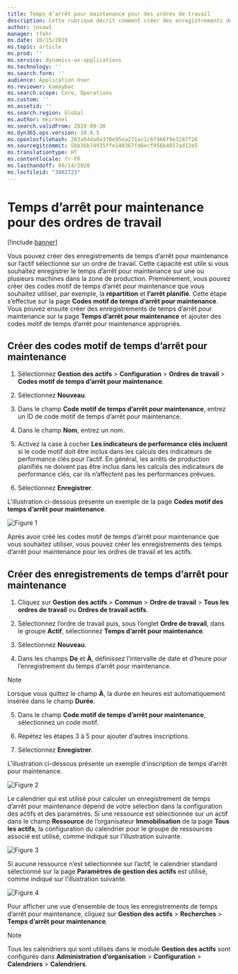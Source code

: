 ```yaml
---
title: Temps d’arrêt pour maintenance pour des ordres de travail
description: Cette rubrique décrit comment créer des enregistrements de temps d’arrêt pour maintenance sur l’actif sélectionné sur un ordre de travail.
author: josaw1
manager: tfehr
ms.date: 10/15/2019
ms.topic: article
ms.prod: ''
ms.service: dynamics-ax-applications
ms.technology: ''
ms.search.form: ''
audience: Application User
ms.reviewer: kamaybac
ms.search.scope: Core, Operations
ms.custom: ''
ms.assetid: ''
ms.search.region: Global
ms.author: mkirknel
ms.search.validFrom: 2019-09-30
ms.dyn365.ops.version: 10.0.5
ms.openlocfilehash: 263a044a0a378e95ea271ac1c6f468f9e3287f26
ms.sourcegitcommit: 5bb36b74935ffe140367fd6ecf956b4857ad12e5
ms.translationtype: HT
ms.contentlocale: fr-FR
ms.lasthandoff: 09/14/2020
ms.locfileid: "3802723"
---
```

# <a name="maintenance-downtime-for-work-orders"></a>Temps d’arrêt pour maintenance pour des ordres de travail

[!include [banner](../../includes/banner.md)]


Vous pouvez créer des enregistrements de temps d’arrêt pour maintenance sur l’actif sélectionné sur un ordre de travail. Cette capacité est utile si vous souhaitez enregistrer le temps d’arrêt pour maintenance sur une ou plusieurs machines dans la zone de production. Premièrement, vous pouvez créer des codes motif de temps d’arrêt pour maintenance que vous souhaitez utiliser, par exemple, la **répartition** et **l’arrêt planifié**. Cette étape s’effectue sur la page **Codes motif de temps d’arrêt pour maintenance**. Vous pouvez ensuite créer des enregistrements de temps d’arrêt pour maintenance sur la page **Temps d’arrêt pour maintenance** et ajouter des codes motif de temps d’arrêt pour maintenance appropriés.

## <a name="create-maintenance-downtime-reason-codes"></a>Créer des codes motif de temps d’arrêt pour maintenance

1. Sélectionnez **Gestion des actifs** > **Configuration** > **Ordres de travail** > **Codes motif de temps d’arrêt pour maintenance**.

2. Sélectionnez **Nouveau**.

3. Dans le champ **Code motif de temps d’arrêt pour maintenance**, entrez un ID de code motif de temps d’arrêt pour maintenance.

4. Dans le champ **Nom**, entrez un nom.

5. Activez la case à cocher **Les indicateurs de performance clés incluent** si le code motif doit être inclus dans les calculs des indicateurs de performance clés pour l’actif. En général, les arrêts de production planifiés ne doivent pas être inclus dans les calculs des indicateurs de performance clés, car ils n’affectent pas les performances prévues.

6. Sélectionnez **Enregistrer**.

L’illustration ci-dessous présente un exemple de la page **Codes motif des temps d’arrêt pour maintenance**.

![Figure 1](media/15-work-orders.png)

Après avoir créé les codes motif de temps d’arrêt pour maintenance que vous souhaitez utiliser, vous pouvez créer les enregistrements des temps d’arrêt pour maintenance pour les ordres de travail et les actifs.


## <a name="create-maintenance-downtime-registrations"></a>Créer des enregistrements de temps d’arrêt pour maintenance

1. Cliquez sur **Gestion des actifs** > **Commun** > **Ordre de travail** > **Tous les ordres de travail** ou **Ordres de travail actifs**.

2. Sélectionnez l’ordre de travail puis, sous l’onglet **Ordre de travail**, dans le groupe **Actif**, sélectionnez **Temps d’arrêt pour maintenance**.

3. Sélectionnez **Nouveau**.

4. Dans les champs **De** et **À**, définissez l’intervalle de date et d’heure pour l’enregistrement du temps d’arrêt pour maintenance.

>[!NOTE]
>Lorsque vous quittez le champ **À**, la durée en heures est automatiquement insérée dans le champ **Durée**.

5. Dans le champ **Code motif de temps d’arrêt pour maintenance**, sélectionnez un code motif.

6. Répétez les étapes 3 à 5 pour ajouter d’autres inscriptions.

7. Sélectionnez **Enregistrer**.

L’illustration ci-dessous présente un exemple d’inscription de temps d’arrêt pour maintenance.

![Figure 2](media/16-work-orders.png)

Le calendrier qui est utilisé pour calculer un enregistrement de temps d’arrêt pour maintenance dépend de votre sélection dans la configuration des actifs et des paramètres. Si une ressource est sélectionnée sur un actif dans le champ **Ressource** de l’organisateur **Immobilisation** de la page **Tous les actifs**, la configuration du calendrier pour le groupe de ressources associé est utilisé, comme indiqué sur l’illustration suivante.

![Figure 3](media/17-work-orders.png)

Si aucune ressource n’est sélectionnée sur l’actif, le calendrier standard sélectionné sur la page **Paramètres de gestion des actifs** est utilisé, comme indiqué sur l’illustration suivante.

![Figure 4](media/18-work-orders.png)

Pour afficher une vue d’ensemble de tous les enregistrements de temps d’arrêt pour maintenance, cliquez sur **Gestion des actifs** > **Recherches** > **Temps d’arrêt pour maintenance**.

>[!NOTE]
>Tous les calendriers qui sont utilisés dans le module **Gestion des actifs** sont configurés dans **Administration d’organisation** > **Configuration** > **Calendriers** > **Calendriers**.

